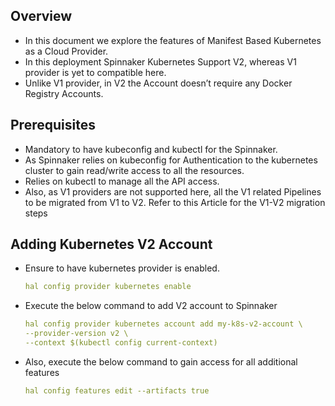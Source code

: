 ## Overview

* In this document we explore the features of Manifest Based Kubernetes as a Cloud Provider.
* In this deployment Spinnaker Kubernetes Support V2, whereas V1 provider is yet to
compatible here.
* Unlike V1 provider, in V2 the Account doesn’t require any Docker Registry Accounts.
	
## Prerequisites

* Mandatory to have kubeconfig and kubectl for the Spinnaker.
* As Spinnaker relies on kubeconfig for Authentication to the kubernetes cluster to gain
read/write access to all the resources.
* Relies on kubectl to manage all the API access.
* Also, as V1 providers are not supported here, all the V1 related Pipelines to be migrated
from V1 to V2. Refer to this Article for the V1-V2 migration steps

## Adding Kubernetes V2 Account

* Ensure to have kubernetes provider is enabled.
	```yaml
	hal config provider kubernetes enable
	```
* Execute the below command to add V2 account to Spinnaker
	```yaml
	hal config provider kubernetes account add my-k8s-v2-account \
	--provider-version v2 \
	--context $(kubectl config current-context)
	```
	
* Also, execute the below command to gain access for all additional features

	```yaml
	hal config features edit --artifacts true
	```